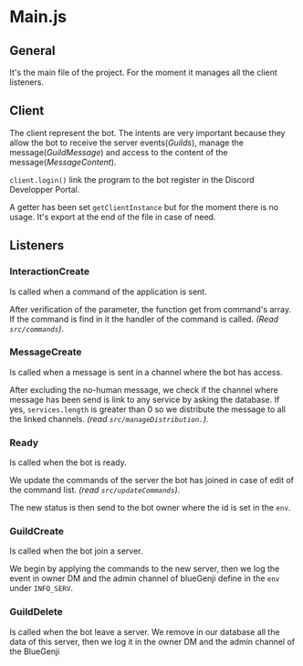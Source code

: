 # Main.js

## General

It's the main file of the project. For the moment it manages all the
client listeners.

## Client

The client represent the bot. The intents are very important because they allow the bot
to receive the server events(*Guilds*), manage the message(*GuildMessage*) and access to 
the content of the message(*MessageContent*).

`client.login()` link the program to the bot register in the Discord Developper Portal.

A getter has been set `getClientInstance` but for the moment there is no usage. It's export at the end of the file in case of need.

## Listeners

### InteractionCreate

Is called when a command of the application is sent.

After verification of the parameter, the function get from command's array. If the command is find in it the handler of the command is called.
*(Read `src/commands`)*.

### MessageCreate

Is called when a message is sent in a channel where the bot has access.

After excluding the no-human message, we check if the channel where message has been send is link to any service by 
asking the database. If yes, `services.length` is greater than 0 so we distribute the message to all the linked 
channels. *(read `src/manageDistribution.`)*.

### Ready

Is called when the bot is ready.

We update the commands of the server the bot has joined in case of edit of the command list. 
*(read `src/updateCommands`)*.

The new status is then send to the bot owner where the id is set in the `env`.

### GuildCreate

Is called when the bot join a server.

We begin by applying the commands to the new server, then we log the event in owner DM and the admin channel of blueGenji define 
in the `env` under `INFO_SERV`.

### GuildDelete

Is called when the bot leave a server. We remove in our database all the data of this server, then we log it in the owner DM and the admin channel of the BlueGenji

